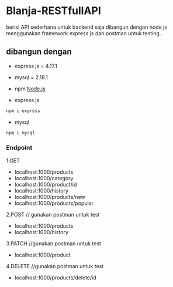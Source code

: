 # Blanja-RESTfullAPI 
berisi API sederhana untuk backend saja dibangun dengan node js menggunakan framework express js dan postman untuk testing.


## dibangun dengan 
* express js = 4.17.1
* mysql = 2.18.1

* npm
    [Node.js](https://nodejs.org/en/download/)

* express js
```sh
npm i express
```

* mysql
```sh 
npm i mysql
```



### Endpoint
1.GET
* localhost:1000/products
* localhost:1000/category
* localhost:1000/product/id
* localhost:1000/history
* localhost:1000/products/new
* localhost:1000/products/popular

2.POST // gunakan postman untuk test
* localhost:1000/products
* localhost:1000/history

3.PATCH //gunakan postman untuk test
* localhost:1000/product

4.DELETE //gunakan postman untuk test
* localhost:1000/products/delete/id

